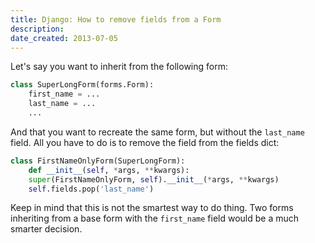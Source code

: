 ```yaml
---
title: Django: How to remove fields from a Form
description: 
date_created: 2013-07-05
---
```


Let's say you want to inherit from the following form:

```python
class SuperLongForm(forms.Form):
    first_name = ...
    last_name = ...
    ...
```

And that you want to recreate the same form, but without the `last_name` field. All you have to do is to remove the field from the fields dict:

```python
class FirstNameOnlyForm(SuperLongForm):
    def __init__(self, *args, **kwargs):
    super(FirstNameOnlyForm, self).__init__(*args, **kwargs)
    self.fields.pop('last_name')
```

Keep in mind that this is not the smartest way to do thing. Two forms inheriting from a base form with the `first_name` field would be a much smarter decision.

